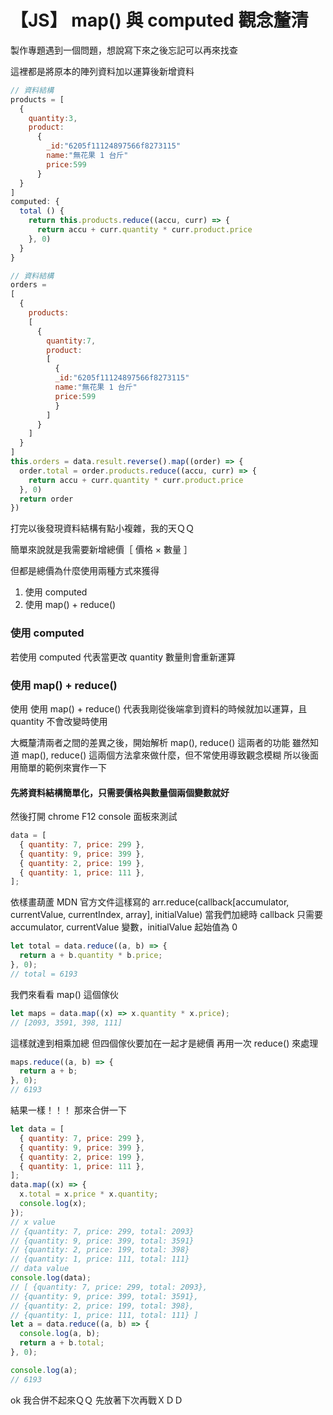 # 【JS】 map() 與 computed 觀念釐清

製作專題遇到一個問題，想說寫下來之後忘記可以再來找查

這裡都是將原本的陣列資料加以運算後新增資料

```js
// 資料結構
products = [
  {
    quantity:3,
    product:
      {
        _id:"6205f11124897566f8273115"
        name:"無花果 1 台斤"
        price:599
      }
  }
]
computed: {
  total () {
    return this.products.reduce((accu, curr) => {
      return accu + curr.quantity * curr.product.price
    }, 0)
  }
}
```

```js
// 資料結構
orders =
[
  {
    products:
    [
      {
        quantity:7,
        product:
        [
          {
          _id:"6205f11124897566f8273115"
          name:"無花果 1 台斤"
          price:599
          }
        ]
      }
    ]
  }
]
this.orders = data.result.reverse().map((order) => {
  order.total = order.products.reduce((accu, curr) => {
    return accu + curr.quantity * curr.product.price
  }, 0)
  return order
})
```

打完以後發現資料結構有點小複雜，我的天ＱＱ

簡單來說就是我需要新增總價［ 價格 × 數量 ］

但都是總價為什麼使用兩種方式來獲得

1. 使用 computed
2. 使用 map() + reduce()

### 使用 computed

若使用 computed 代表當更改 quantity 數量則會重新運算

### 使用 map() + reduce()

使用 使用 map() + reduce() 代表我剛從後端拿到資料的時候就加以運算，且 quantity 不會改變時使用

大概釐清兩者之間的差異之後，開始解析 map(), reduce() 這兩者的功能
雖然知道 map(), reduce() 這兩個方法拿來做什麼，但不常使用導致觀念模糊
所以後面用簡單的範例來實作一下

#### 先將資料結構簡單化，只需要價格與數量個兩個變數就好

然後打開 chrome F12 console 面板來測試

```js
data = [
  { quantity: 7, price: 299 },
  { quantity: 9, price: 399 },
  { quantity: 2, price: 199 },
  { quantity: 1, price: 111 },
];
```

依樣畫葫蘆
MDN 官方文件這樣寫的
arr.reduce(callback[accumulator, currentValue, currentIndex, array], initialValue)
當我們加總時 callback 只需要 accumulator, currentValue 變數，initialValue 起始值為 0

```js
let total = data.reduce((a, b) => {
  return a + b.quantity * b.price;
}, 0);
// total = 6193
```

我們來看看 map() 這個傢伙

```js
let maps = data.map((x) => x.quantity * x.price);
// [2093, 3591, 398, 111]
```

這樣就達到相乘加總
但四個傢伙要加在一起才是總價
再用一次 reduce() 來處理

```js
maps.reduce((a, b) => {
  return a + b;
}, 0);
// 6193
```

結果一樣！！！
那來合併一下

```js
let data = [
  { quantity: 7, price: 299 },
  { quantity: 9, price: 399 },
  { quantity: 2, price: 199 },
  { quantity: 1, price: 111 },
];
data.map((x) => {
  x.total = x.price * x.quantity;
  console.log(x);
});
// x value
// {quantity: 7, price: 299, total: 2093}
// {quantity: 9, price: 399, total: 3591}
// {quantity: 2, price: 199, total: 398}
// {quantity: 1, price: 111, total: 111}
// data value
console.log(data);
// [ {quantity: 7, price: 299, total: 2093},
// {quantity: 9, price: 399, total: 3591},
// {quantity: 2, price: 199, total: 398},
// {quantity: 1, price: 111, total: 111} ]
let a = data.reduce((a, b) => {
  console.log(a, b);
  return a + b.total;
}, 0);

console.log(a);
// 6193
```

ok 我合併不起來ＱＱ
先放著下次再戰ＸＤＤ
